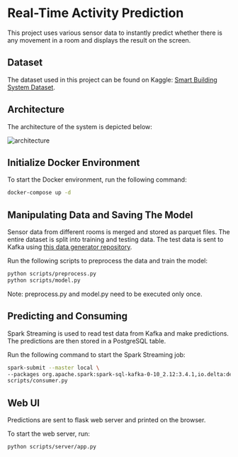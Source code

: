 # Real-Time Activity Prediction

This project uses various sensor data to instantly predict whether there is any movement in a room and displays the result on the screen.

## Dataset

The dataset used in this project can be found on Kaggle: [Smart Building System Dataset](https://www.kaggle.com/datasets/ranakrc/smart-building-system).

## Architecture

The architecture of the system is depicted below:

![architecture](https://github.com/user-attachments/assets/dd938cb1-4571-4fda-9b4d-8e1c02183fa1)

## Initialize Docker Environment

To start the Docker environment, run the following command:

```bash
docker-compose up -d
```

## Manipulating Data and Saving The Model

Sensor data from different rooms is merged and stored as parquet files. The entire dataset is split into training and testing data. The test data is sent to Kafka using [this data generator repository](https://github.com/erkansirin78/data-generator).

Run the following scripts to preprocess the data and train the model:
```bash
python scripts/preprocess.py
python scripts/model.py
```
Note: preprocess.py and model.py need to be executed only once.

## Predicting and Consuming 

Spark Streaming is used to read test data from Kafka and make predictions. The predictions are then stored in a PostgreSQL table.

Run the following command to start the Spark Streaming job: 

```bash
spark-submit --master local \
--packages org.apache.spark:spark-sql-kafka-0-10_2.12:3.4.1,io.delta:delta-core_2.12:2.4.0 \
scripts/consumer.py
```
## Web UI

Predictions are sent to flask web server and printed on the browser.

To start the web server, run:
```bash
python scripts/server/app.py
```








